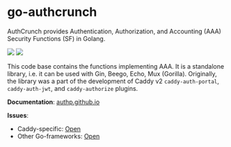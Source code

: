 # go-authcrunch

AuthCrunch provides Authentication, Authorization, and Accounting (AAA)
Security Functions (SF) in Golang.

<a href="https://github.com/greenpau/go-authcrunch/actions/" target="_blank"><img src="https://github.com/greenpau/go-authcrunch/workflows/build/badge.svg?branch=main"></a>
<a href="https://pkg.go.dev/github.com/greenpau/go-authcrunch" target="_blank"><img src="https://img.shields.io/badge/godoc-reference-blue.svg"></a>

This code base contains the functions implementing AAA. It is a
standalone library, i.e. it can be used with Gin, Beego, Echo,
Mux (Gorilla). Originally, the library was a part of the development
of Caddy v2 `caddy-auth-portal`, `caddy-auth-jwt`, and
`caddy-authorize` plugins.

**Documentation**: [authp.github.io](https://authp.github.io/)

**Issues**:

* Caddy-specific: [Open](https://github.com/greenpau/caddy-security/issues/new/choose)
* Other Go-frameworks: [Open](https://github.com/greenpau/go-authcrunch/issues/new/choose)
